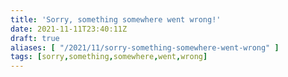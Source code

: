 ```yaml
---
title: 'Sorry, something somewhere went wrong!'
date: 2021-11-11T23:40:11Z
draft: true
aliases: [ "/2021/11/sorry-something-somewhere-went-wrong" ]
tags: [sorry,something,somewhere,went,wrong]
---
```

